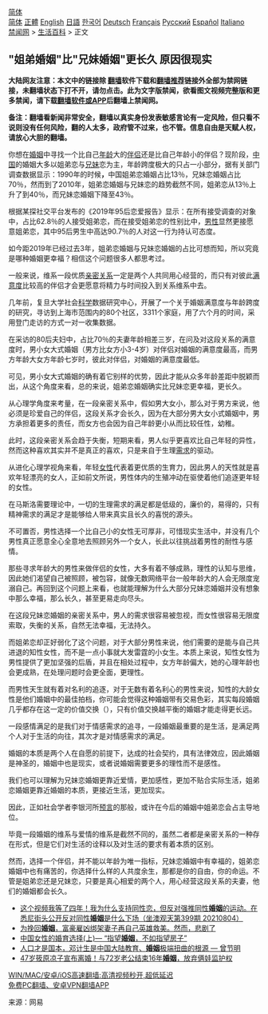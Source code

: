  <!-- 面包屑导航 --> <div class="breadcrumb"><!-- GTranslate: https://gtranslate.io/ -->  <div class="switcher notranslate">  <div class="selected">  <a href="#" onclick="return false;"> 简体</a>  </div>  <div class="option">  <a href="https://www.bannedbook.org" onclick="doGTranslate('zh-CN|zh-CN');jQuery('div.switcher div.selected a').html(jQuery(this).html());return false;" title="简体中文" class="nturl selected"> 简体</a>  <a href="https://www.bannedbook.org/zh-tw/" onclick="doGTranslate('zh-CN|zh-TW');jQuery('div.switcher div.selected a').html(jQuery(this).html());return false;" title="繁體中文" class="nturl"> 正體</a>  <a href="https://www.bannedbook.org/en/" onclick="doGTranslate('zh-CN|en');jQuery('div.switcher div.selected a').html(jQuery(this).html());return false;" title="English" class="nturl"> English</a>  <a href="https://www.bannedbook.org/ja/" onclick="doGTranslate('zh-CN|ja');jQuery('div.switcher div.selected a').html(jQuery(this).html());return false;" title="日本語" class="nturl"> 日語</a>  <a href="https://www.bannedbook.org/ko/" onclick="doGTranslate('zh-CN|ko');jQuery('div.switcher div.selected a').html(jQuery(this).html());return false;" title="한국어" class="nturl"> 한국어</a>  <a href="https://www.bannedbook.org/de/" onclick="doGTranslate('zh-CN|de');jQuery('div.switcher div.selected a').html(jQuery(this).html());return false;" title="Deutsch" class="nturl"> Deutsch</a>  <a href="https://www.bannedbook.org/fr/" onclick="doGTranslate('zh-CN|fr');jQuery('div.switcher div.selected a').html(jQuery(this).html());return false;" title="Français" class="nturl"> Français</a>  <a href="https://www.bannedbook.org/ru/" onclick="doGTranslate('zh-CN|ru');jQuery('div.switcher div.selected a').html(jQuery(this).html());return false;" title="Русский" class="nturl"> Русский</a>  <a href="https://www.bannedbook.org/es/" onclick="doGTranslate('zh-CN|es');jQuery('div.switcher div.selected a').html(jQuery(this).html());return false;" title="Español" class="nturl"> Español</a>  <a href="https://www.bannedbook.org/it/" onclick="doGTranslate('zh-CN|it');jQuery('div.switcher div.selected a').html(jQuery(this).html());return false;" title="Italiano" class="nturl"> Italiano</a>  </div>  </div>      <div class='breadcrumb-sub'><!-- Breadcrumb NavXT 6.3.0 --> <a href="https://www.bannedbook.org/" class="home">禁闻网</a> &gt; <a href="https://www.bannedbook.org/bnews/lifebaike/" class="category">生活百科</a> &gt; 正文</div></div><h2>"姐弟婚姻"比"兄妹婚姻"更长久 原因很现实</h2> <p class="notice"><b>大陆网友注意：本文中的链接除 <a href="https://github.com/bannedbook/fanqiang" >翻墙</a>软件下载和<a href="https://github.com/killgcd/justmysocks/blob/master/README.md">翻墙推荐</a>链接外全部为禁网链接，未翻墙状态下打不开，请勿点击。此为文字版禁闻，欲看图文视频完整版和更多禁闻，请下载<a href="https://github.com/bannedbook/fanqiang">翻墙软件或APP</a>后翻墙上禁闻网。</p><p>备注：翻墙看新闻非常安全，翻墙以真实身份发表敏感言论有一定风险，但只看不说则没有任何风险，翻的人太多，政府管不过来，也不管。信息自由是天赋人权，请放心大胆的翻墙。</b></p>  <div class="entry"> <p>你想在<a href="https://www.bannedbook.org/bnews/tag/%e5%a9%9a%e5%a7%bb/" class="st_tag internal_tag" rel="tag" title="标签 婚姻 下的日志">婚姻</a>中寻找一个比自己<a href="https://www.bannedbook.org/bnews/tag/%E5%B9%B4%E9%BE%84/" class="st_tag internal_tag" rel="tag" title="标签 年龄 下的日志">年龄</a>大的<a href="https://www.bannedbook.org/bnews/tag/%E4%BC%B4%E4%BE%A3/" class="st_tag internal_tag" rel="tag" title="标签 伴侣 下的日志">伴侣</a>还是比自己年龄小的伴侣？现阶段，<span class='wp_keywordlink_affiliate'><a href="https://www.bannedbook.org/" title="中国" target="_blank">中国</a></span>的婚姻大多以姐弟恋与<a href="https://www.bannedbook.org/bnews/tag/%E5%85%84%E5%A6%B9/" class="st_tag internal_tag" rel="tag" title="标签 兄妹 下的日志">兄妹</a>恋为主，年龄跨度极大的只占一小部分，据有关部门调查数据显示：1990年的时候<strong>，</strong>中国姐弟恋婚姻占比13％，兄妹恋婚姻占比70％，然而到了2010年，姐弟恋婚姻与兄妹恋的趋势截然不同，姐弟恋从13％上升了到40％，而兄妹恋婚姻下降至43％。</p> <p>根据某探社交平台发布的《2019年95后恋爱报告》显示：在所有接受调查的对象中，占比62.8％的人接受姐弟恋，而在接受姐弟恋的性别比中，<a href="https://www.bannedbook.org/bnews/tag/%E7%94%B7%E6%80%A7/" class="st_tag internal_tag" rel="tag" title="标签 男性 下的日志">男性</a>显然更接愿意姐弟恋，其中95后男生中高达90.7％的人对这一行为持认可态度。</p> <p>如今距2019年已经过去3年，姐弟恋婚姻与兄妹恋婚姻的占比可想而知，所以究竟是哪种婚姻更幸福？相信这个问题很多人都思考过。</p> <p>一般来说，维系一段优质<a href="https://www.bannedbook.org/bnews/tag/%E4%BA%B2%E5%AF%86%E5%85%B3%E7%B3%BB/" class="st_tag internal_tag" rel="tag" title="标签 亲密关系 下的日志">亲密关系</a>一定是两个人共同用心经营的，而只有对彼此<a href="https://www.bannedbook.org/bnews/tag/%E6%BB%A1%E6%84%8F%E5%BA%A6/" class="st_tag internal_tag" rel="tag" title="标签 满意度 下的日志">满意度</a>比较高的伴侣才会更愿意将精力与时间投入到关系维系中去。</p> <p>几年前，复旦大学社会<span class='wp_keywordlink'><a href="https://www.bannedbook.org/forum11/topic309.html" title="禁片：“科学”的棍子" target="_blank">科学</a></span>数据研究中心，开展了一个关于婚姻满意度与年龄跨度的研究，寻访到上海市范围内的80个社区，3311个家庭，用了六个月的时间，采用登门走访的方式一对一收集数据。</p> <p>在采访的80后夫妇中，占比70％的夫妻年龄相差三岁，在问及对这段关系的满意度时，男小女大式婚姻（男方比女方小3-4岁）对伴侣对婚姻的满意度最高，而男方年龄大女方年龄七岁时，彼此对伴侣，对婚姻的满意度最低。</p>  <p>可见，男小女大式婚姻的确有着它别样的优势，因此才能从众多年龄差距中脱颖而出，从这个角度来看，总的来说，姐弟恋婚姻确实比兄妹恋更幸福，更长久。</p> <p>从心理学角度来考量，在一段亲密关系中，假如男大女小，那么对于男方来说，他必须是珍爱自己的伴侣，这段关系才会长久，因为在大部分男大女小式婚姻中，男方承担着更多的责任，而女方也会因为自己年龄更小从而比较任性，幼稚。</p> <p>此时，这段亲密关系会趋于失衡，短期来看，男人似乎更喜欢比自己年轻的异性，然而这种喜欢其实并不是真正的喜欢，只是来自于生理<a href="https://www.bannedbook.org/bnews/tag/%E9%9C%80%E6%B1%82/" class="st_tag internal_tag" rel="tag" title="标签 需求 下的日志">需求</a>的驱动。</p> <p>从进化心理学视角来看，年轻<a href="https://www.bannedbook.org/bnews/tag/%e5%a5%b3%e6%80%a7/" class="st_tag internal_tag" rel="tag" title="标签 女性 下的日志">女性</a>代表着更优质的生育力，因此男人的天性就是喜欢年轻漂亮的女人，正如前文所说，男性体内的生殖冲动在驱使着他们追逐更年轻的女性。</p> <p>在马斯洛需要理论中，一切的生理需求的满足都是低级的，廉价的，易得的，只有精神需求的满足才是能够给人带来真实且长久的喜悦的源头。</p> <p>不可置否，男性选择一个比自己小的女性无可厚非，可惜现实生活中，并没有几个男性真正愿意全心全意地去照顾另外一个女人，长此以往挑战着男性的耐性与感情。</p>  <p>那些寻求年龄大的男性来做伴侣的女性，大多有着不够成熟，理性的认知与思维，因此她们渴望自己被照顾，被包容，就像无数网络平台一般年龄大的人会无限度宠溺自己。再回到这个问题上来看，也就能理解为什么大部分兄妹恋婚姻并没有想象中那么幸福，那么长久，甚至更易走向尽头。</p> <p>在这段兄妹恋婚姻的亲密关系中，男人的需求很容易被忽视，而女性很容易无限度索取，失衡的关系，自然无法幸福，无法持久。</p> <p>而姐弟恋却正好弱化了这个问题，对于大部分男性来说，他们需要的是能与自己共进退的知性女性，而不是一点小事就大发雷霆的小女生。本质上来说，知性女性为男性提供了更加坚强的后盾，并且在相处过程中，女方年龄偏大，她的心理年龄也会更成熟，在处理问题时会更全面，更理性。</p> <p>而男性天生就有着对名利的追逐，对于无数有着名利心的男性来说，知性的大龄女性是他们婚姻中的最佳拍档，你可能会觉得这种婚姻带有交易色彩，其实每段婚姻几乎都存在这一定的价值交换（），只有价值交换越平衡的婚姻才能走得更长远。</p> <p>一段感情满足的是我们对于情感需求的追寻，一段婚姻最重要的是生活，是满足两个人对于生活的向往，其次才是对情感需求的满足。</p> <p>婚姻的本质是两个人在自愿的前提下，达成的社会契约，具有法律效应，因此婚姻是神圣的，婚姻中也是现实，或者说婚姻需要更多的理性而不是感性。</p>  <p>我们也可以理解为兄妹恋婚姻更靠近爱情，更加感性，更加不贴合实际生活，姐弟恋婚姻更靠近婚姻的本质，更接近生活，更加现实。</p> <p>因此，正如社会学者李银河所<span class='wp_keywordlink'><a href="https://www.bannedbook.org/forum5/" title="预言玄学禁书下载" rel="nofollow">预言</a></span>的那般，或许在今后的婚姻中姐弟恋会占主导地位。</p> <p>毕竟一段婚姻的维系与爱情的维系是截然不同的，虽然二者都是亲密关系的一种存在形式，但是它们对生活的诠释以及对生活的要求有着本质的区别。</p> <p>然而，选择一个伴侣，并不能以年龄为唯一指标，兄妹恋婚姻中有幸福的，姐弟恋婚姻中也有痛苦的，你选择什么样的人共度余生，那都是你的自由，你的命运。不管是姐弟恋还是兄妹恋，只要是真心相爱的两个人，用心经营这段关系的夫妻，他们的婚姻都会长久。</p> <ul class='op-related-articles' title='相关阅读'> <li><a href='https://www.bannedbook.org/bnews/bannedvideo/20210804/1600127.html' target='_blank'>这个视频我等了四年！我为什么支持同性恋，但反对强推同性<b>婚姻</b>的运动。在悉尼街头公开反对同性<b>婚姻</b>是什么下场（坐澳观天第399期 20210804）</a></li> <li><a href='https://www.bannedbook.org/bnews/funmedia/20210801/1598117.html' target='_blank'>为挽回<b>婚姻</b>，富豪雇凶绑架妻子再自己英雄救美。然而，悲剧了</a></li> <li><a href='https://www.bannedbook.org/bnews/ssgc/20210730/1596683.html' target='_blank'>中国女性的婚育选择(上)— “指望<b>婚姻</b>，不如指望房子”</a></li> <li><a href='https://www.bannedbook.org/bnews/comments/20210725/1593712.html' target='_blank'>人口才是国本，邓计生是中国大陆教育、<b>婚姻</b>极端扭曲的根源 — 曾节明</a></li> <li><a href='https://www.bannedbook.org/bnews/yule/20210725/1593675.html' target='_blank'>47岁筱原凉子宣布离婚！与72岁老公结束16年<b>婚姻</b>，放弃俩娃监护权</a></li> </ul> <p class="texttj"> <a href="https://github.com/bannedbook/fanqiang/wiki/V2ray%E6%9C%BA%E5%9C%BA" target="_blank">WIN/MAC/安卓/iOS高速翻墙:高清视频秒开,超低延迟</a><br/> <a href="https://github.com/bannedbook/fanqiang/wiki/%E7%A6%81%E9%97%BB%E7%BD%91%E5%AE%89%E5%8D%93%E7%BF%BB%E5%A2%99%E6%96%B0%E9%97%BBAPP" target="_blank">免费PC翻墙、安卓VPN翻墙APP</a></p><p> 来源：网易 </p> <a name='sharetosocial'></a>  <div style="margin-bottom:5px;padding-bottom:5px;clear:both"> <div id="archive-pix-1" class="banner-ads"> <!-- AuctionX Display platform tag START --> <div id="26318x728x90x621x_ADSLOT2" clicktrack="%%CLICK_URL_ESC%%"></div> <!-- AuctionX Display platform tag END --> </div> <div id="archive-pix-2" class="banner-ads"> <!-- AuctionX Display platform tag START --> <div id="26315x300x250x621x_ADSLOT2" clicktrack="%%CLICK_URL_ESC%%"></div> <!-- AuctionX Display platform tag END --> </div> </div>  <div id="archive-pix-1" class="banner-ads"> <!-- AuctionX Display platform tag START --> <div id="26318x728x90x621x_ADSLOT3" clicktrack="%%CLICK_URL_ESC%%"></div> <!-- AuctionX Display platform tag END --> </div> </div><!--END ENTRY--> 